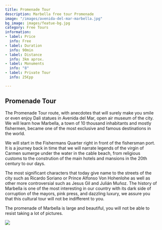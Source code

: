 ```yaml
---
title: Promenade Tour
description: Marbella free tour Promenade
image: "/images/avenida-del-mar-marbella.jpg"
bg_image: images/featue-bg.jpg
category: Free Tours
information:
- label: Price
  info: Free
- label: Duration
  info: 90min
- label: Distance
  info: 3km aprox.
- label: Monuments
  info: "8"
- label: Private Tour
  info: 25€pp

---
```

## Promenade Tour

The Promenade Tour route, with anecdotes that will surely make you smile or even enjoy Dali statues in Avenida del Mar, open air museum of the city. We will learn how Marbella, a town of 10 thousand inhabitants and mostly fishermen, became one of the most exclusive and famous destinations in the world.

We will start in the Fishermans Quarter right in front of the fishersman port. It is a journey back in time that we will narrate legends of the virgin of Carmen sumerge under the water in the cable beach, from religious customs to the constrution of the main hotels and mansions in the 20th century to our days.

The most significant characters that today give name to the streets of the city such as Ricardo Soriano or Prince Alfonso Von Hohenlohe as well as other more controversial such as Jesus Gil and Julián Muñoz. The history of Marbella is one of the most interesting in our country with its dark side of corruption of the mayors, pink press, and dazzling luxury, we assure you that this cultural tour will not be indifferent to you.

The promenade of Marbella is large and beautiful, you will not be able to resist taking a lot of pictures.

[![](/images/boton-eng.png)](https://freetoursmarbella.com/contact/ "BOOK")